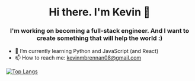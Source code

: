 <h1 align="center">Hi there. I'm Kevin 👋</h1>

<h3 align="center">I'm working on becoming a full-stack engineer. And I want to create something that will help the world :)</h3>

- 🌱 I’m currently learning Python and JavaScript (and React)
- 📫 How to reach me: kevinmbrennan08@gmail.com


[![Top Langs](https://github-readme-stats-git-masterrstaa-rickstaa.vercel.app/api/top-langs/?username=kbrenn02)](https://github.com/kbrenn02/github-readme-stats)

<!--
**kbrenn02/kbrenn02** is a ✨ _special_ ✨ repository because its `README.md` (this file) appears on your GitHub profile.

Here are some ideas to get you started:

- 🔭 I’m currently working on ...
- 🌱 I’m currently learning ...
- 👯 I’m looking to collaborate on ...
- 🤔 I’m looking for help with ...
- 💬 Ask me about ...
- 📫 How to reach me: ...
- 😄 Pronouns: ...
- ⚡ Fun fact: ...
-->
